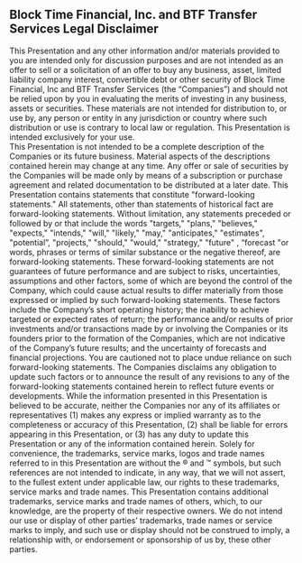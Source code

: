 ## Block Time Financial, Inc. and BTF Transfer Services Legal Disclaimer
This Presentation and any other information and/or materials provided to you are intended only for discussion purposes and are not intended as an offer to sell or a solicitation of an offer to buy any business, asset, limited liability company interest, convertible debt or other security of Block Time Financial, Inc and BTF Transfer Services (the “Companies”) and should not be relied upon by you in evaluating the merits of investing in any business, assets or securities.  These materials are not intended for distribution to, or use by, any person or entity in any jurisdiction or country where such distribution or use is contrary to local law or regulation. This Presentation is intended exclusively for your use.  
This Presentation is not intended to be a complete description of the Companies or its future business. Material aspects of the descriptions contained herein may change at any time.  Any offer or sale of securities by the Companies will be made only by means of a subscription or purchase agreement and related documentation to be distributed at a later date.
This Presentation contains statements that constitute "forward-looking statements."  All statements, other than statements of historical fact are forward-looking statements.  Without limitation, any statements preceded or followed by or that include the words "targets," "plans," "believes," "expects," "intends," "will," "likely," "may," "anticipates," "estimates", "potential”,  "projects," "should," "would," "strategy," "future" , “forecast "or words, phrases or terms of similar substance or the negative thereof, are forward-looking statements.  These forward-looking statements are not guarantees of future performance and are subject to risks, uncertainties, assumptions and other factors, some of which are beyond the control of the Company, which could cause actual results to differ materially from those expressed or implied by such forward-looking statements.  These factors include the Company’s short operating history; the inability to achieve targeted or expected rates of return; the performance and/or results of prior investments and/or transactions made by or involving the Companies or its founders prior to the formation of the Companies, which are not indicative of the Company’s future results; and the uncertainty of forecasts and financial projections. You are cautioned not to place undue reliance on such forward-looking statements.  The Companies disclaims any obligation to update such factors or to announce the result of any revisions to any of the forward-looking statements contained herein to reflect future events or developments.
While the information presented in this Presentation is believed to be accurate, neither the Companies nor any of its affiliates or representatives (1) makes any express or implied warranty as to the completeness or accuracy of this Presentation, (2) shall be liable for errors appearing in this Presentation, or (3) has any duty to update this Presentation or any of the information contained herein.
Solely for convenience, the trademarks, service marks, logos and trade names referred to in this Presentation are without the ® and ™ symbols, but such references are not intended to indicate, in any way, that we will not assert, to the fullest extent under applicable law, our rights to these trademarks, service marks and trade names. This Presentation contains additional trademarks, service marks and trade names of others, which, to our knowledge, are the property of their respective owners. We do not intend our use or display of other parties’ trademarks, trade names or service marks to imply, and such use or display should not be construed to imply, a relationship with, or endorsement or sponsorship of us by, these other parties.
